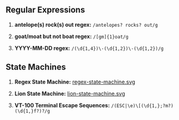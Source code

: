 ## Regular Expressions

1. **antelope(s) rock(s) out regex:** `/antelopes? rocks? out/g`

1. **goat/moat but not boat regex:** `/[gm]{1}oat/g`

1. **YYYY-MM-DD regex:** `/(\d{1,4})\-(\d{1,2})\-(\d{1,2})/g`

## State Machines

1. **Regex State Machine:** [regex-state-machine.svg](regex-state-machine.svg)

1. **Lion State Machine:** [lion-state-machine.svg](lion-state-machine.svg)

1. **VT-100 Terminal Escape Sequences:** `/(ESC|\e)\[(\d{1,};?m?)(\d{1,}f?)?/g`